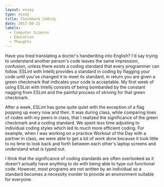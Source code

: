 ```yaml
---
layout: essay
type: essay
title: Checkmark Coding
date: 2017-09-21
labels:
  - Computer Science
  - Education
  - Thoughts
---
```


Have you tried translating a doctor's handwriting into English? I'd say trying to understand another person's code leaves the same impression, confusion, unless there exists a coding standard that every programmer can follow. ESLint with Intellij provides a standard in coding by flagging your code until you've changed it to meet its standard, in return you are given a green checkmark that indicates your code is acceptable. My first week of using ESList with Intellij consists of being bombarded by the constant nagging from ESLint and the painful process of striving for that green checkmark.

After a week, ESLint has gone quite quiet with the exception of a flag popping up every now and then. It was during class, while comparing lines of codes with my peers in class, that I realized the significance of the green checkmark and a coding standard. We spent less time adjusting to individual coding styles which led to much more efficient coding. For example, when I was working on a practice Workout of the Day with a partner in class, we were able to get a lot of work done because it took little to no time to look back and forth between each other's laptop screens and understand what is typed out.

I think that the significance of coding standards are often overlooked as it doesn't actually have anything to do with being able to type out functional code. However, most programs are not written by an individual so a standard becomes a necessity inorder to provide an environment suitable for everyone. 
